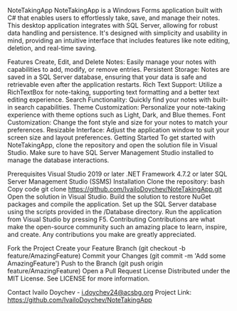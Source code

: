 NoteTakingApp
NoteTakingApp is a Windows Forms application built with C# that enables users to effortlessly take, save, and manage their notes. This desktop application integrates with SQL Server, allowing for robust data handling and persistence. It's designed with simplicity and usability in mind, providing an intuitive interface that includes features like note editing, deletion, and real-time saving.

Features
Create, Edit, and Delete Notes: Easily manage your notes with capabilities to add, modify, or remove entries.
Persistent Storage: Notes are saved in a SQL Server database, ensuring that your data is safe and retrievable even after the application restarts.
Rich Text Support: Utilize a RichTextBox for note-taking, supporting text formatting and a better text editing experience.
Search Functionality: Quickly find your notes with built-in search capabilities.
Theme Customization: Personalize your note-taking experience with theme options such as Light, Dark, and Blue themes.
Font Customization: Change the font style and size for your notes to match your preferences.
Resizable Interface: Adjust the application window to suit your screen size and layout preferences.
Getting Started
To get started with NoteTakingApp, clone the repository and open the solution file in Visual Studio. Make sure to have SQL Server Management Studio installed to manage the database interactions.

Prerequisites
Visual Studio 2019 or later
.NET Framework 4.7.2 or later
SQL Server Management Studio (SSMS)
Installation
Clone the repository:
bash
Copy code
git clone https://github.com/IvailoDoychev/NoteTakingApp.git
Open the solution in Visual Studio.
Build the solution to restore NuGet packages and compile the application.
Set up the SQL Server database using the scripts provided in the /Database directory.
Run the application from Visual Studio by pressing F5.
Contributing
Contributions are what make the open-source community such an amazing place to learn, inspire, and create. Any contributions you make are greatly appreciated.

Fork the Project
Create your Feature Branch (git checkout -b feature/AmazingFeature)
Commit your Changes (git commit -m 'Add some AmazingFeature')
Push to the Branch (git push origin feature/AmazingFeature)
Open a Pull Request
License
Distributed under the MIT License. See LICENSE for more information.

Contact
Ivailo Doychev - i.doychev24@acsbg.org
Project Link: https://github.com/IvailoDoychev/NoteTakingApp
